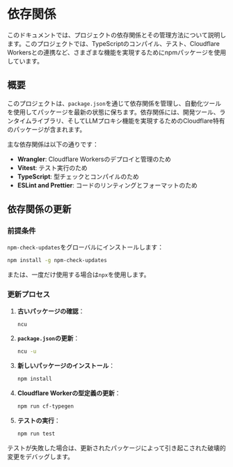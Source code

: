 # 依存関係

このドキュメントでは、プロジェクトの依存関係とその管理方法について説明します。このプロジェクトでは、TypeScriptのコンパイル、テスト、Cloudflare Workersとの連携など、さまざまな機能を実現するためにnpmパッケージを使用しています。

## 概要

このプロジェクトは、`package.json`を通じて依存関係を管理し、自動化ツールを使用してパッケージを最新の状態に保ちます。依存関係には、開発ツール、ランタイムライブラリ、そしてLLMプロキシ機能を実現するためのCloudflare特有のパッケージが含まれます。

主な依存関係は以下の通りです：

- **Wrangler**: Cloudflare Workersのデプロイと管理のため
- **Vitest**: テスト実行のため
- **TypeScript**: 型チェックとコンパイルのため
- **ESLint and Prettier**: コードのリンティングとフォーマットのため

## 依存関係の更新

### 前提条件

`npm-check-updates`をグローバルにインストールします：

```bash
npm install -g npm-check-updates
```

または、一度だけ使用する場合は`npx`を使用します。

### 更新プロセス

1. **古いパッケージの確認**：

   ```bash
   ncu
   ```

2. **`package.json`の更新**：

   ```bash
   ncu -u
   ```

3. **新しいパッケージのインストール**：

   ```bash
   npm install
   ```

4. **Cloudflare Workerの型定義の更新**：

   ```bash
   npm run cf-typegen
   ```

5. **テストの実行**：
   ```bash
   npm run test
   ```

テストが失敗した場合は、更新されたパッケージによって引き起こされた破壊的変更をデバッグします。
